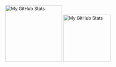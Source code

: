 ##

<p>
  <img height="180em" alt="My GitHub Stats" src="https:/stats-hosting.vercel.app/api?username=EmilAvramov&show_icons=true&bg_color=00000000&hide_border=true&text_color=3498db&&count_private=true&include_all_commits=true&theme=tokyonight" />

  <img height="150em" alt="My GitHub Stats" src="https://stats-hosting.vercel.app/api/top-langs/?username=EmilAvramov&langs_count=8&layout=compact&hide_border=true&bg_color=00000000&text_color=3498db&&count_private=true&include_all_commits=true&theme=tokyonight" />

</p>
